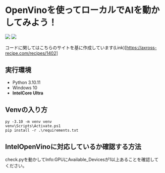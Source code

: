 # OpenVinoを使ってローカルでAIを動かしてみよう！
<img src="https://img.shields.io/badge/-Python3.10-FAEB7E.svg?logo=python&style=for-the-badge">
<img src="https://img.shields.io/badge/-OpenVino-6F51A1.svg?logo=intel&style=for-the-badge">

コードに関してはこちらのサイトを基に作成しています(Link)[https://axross-recipe.com/recipes/1402]

## 実行環境

- Python 3.10.11
- Windows 10
- **IntelCore Ultra**

## Venvの入り方
```
py -3.10 -m venv venv
venv\Scripts\Activate.ps1 
pip install -r .\requirements.txt
```

## IntelOpenVinoに対応しているか確認する方法
check.pyを動かしてInfo:GPUにAvailable_Devicesが1以上あることを確認してください。